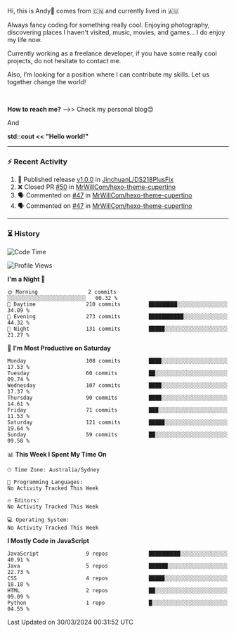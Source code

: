 Hi, this is Andy👋 comes from :cn: and currently lived in 🇦🇺

Always fancy coding for something really cool. Enjoying photography, discovering places I haven't visited, music, movies, and games... I do enjoy my life now.

Currently working as a freelance developer, if you have some really cool projects, do not hesitate to contact me.

Also, I’m looking for a position where I can contribute my skills. Let us together change the world!

<br>

<b>How to reach me?</b> -->> Check my personal blog😊

And

**std::cout << "Hello world!"**

---

### ⚡ Recent Activity
<!--START_SECTION:activity-->
1. 🚀 Published release [v1.0.0](https://github.com/JinchuanL/DS218PlusFix/releases/tag/v1.0.0) in [JinchuanL/DS218PlusFix](https://github.com/JinchuanL/DS218PlusFix)
2. ❌ Closed PR [#50](https://github.com/MrWillCom/hexo-theme-cupertino/pull/50) in [MrWillCom/hexo-theme-cupertino](https://github.com/MrWillCom/hexo-theme-cupertino)
3. 🗣 Commented on [#47](https://github.com/MrWillCom/hexo-theme-cupertino/issues/47#issuecomment-1879639014) in [MrWillCom/hexo-theme-cupertino](https://github.com/MrWillCom/hexo-theme-cupertino)
4. 🗣 Commented on [#47](https://github.com/MrWillCom/hexo-theme-cupertino/issues/47#issuecomment-1879638108) in [MrWillCom/hexo-theme-cupertino](https://github.com/MrWillCom/hexo-theme-cupertino)
<!--END_SECTION:activity-->

---

### ⏳ History
<!--START_SECTION:waka-->
![Code Time](http://img.shields.io/badge/Code%20Time-215%20hrs%2024%20mins-blue)

![Profile Views](http://img.shields.io/badge/Profile%20Views-0-blue)

**I'm a Night 🦉** 

```text
🌞 Morning                2 commits           ░░░░░░░░░░░░░░░░░░░░░░░░░   00.32 % 
🌆 Daytime                210 commits         █████████░░░░░░░░░░░░░░░░   34.09 % 
🌃 Evening                273 commits         ███████████░░░░░░░░░░░░░░   44.32 % 
🌙 Night                  131 commits         █████░░░░░░░░░░░░░░░░░░░░   21.27 % 
```
📅 **I'm Most Productive on Saturday** 

```text
Monday                   108 commits         ████░░░░░░░░░░░░░░░░░░░░░   17.53 % 
Tuesday                  60 commits          ██░░░░░░░░░░░░░░░░░░░░░░░   09.74 % 
Wednesday                107 commits         ████░░░░░░░░░░░░░░░░░░░░░   17.37 % 
Thursday                 90 commits          ████░░░░░░░░░░░░░░░░░░░░░   14.61 % 
Friday                   71 commits          ███░░░░░░░░░░░░░░░░░░░░░░   11.53 % 
Saturday                 121 commits         █████░░░░░░░░░░░░░░░░░░░░   19.64 % 
Sunday                   59 commits          ██░░░░░░░░░░░░░░░░░░░░░░░   09.58 % 
```


📊 **This Week I Spent My Time On** 

```text
🕑︎ Time Zone: Australia/Sydney

💬 Programming Languages: 
No Activity Tracked This Week

🔥 Editors: 
No Activity Tracked This Week

💻 Operating System: 
No Activity Tracked This Week
```

**I Mostly Code in JavaScript** 

```text
JavaScript               9 repos             ██████████░░░░░░░░░░░░░░░   40.91 % 
Java                     5 repos             ██████░░░░░░░░░░░░░░░░░░░   22.73 % 
CSS                      4 repos             █████░░░░░░░░░░░░░░░░░░░░   18.18 % 
HTML                     2 repos             ██░░░░░░░░░░░░░░░░░░░░░░░   09.09 % 
Python                   1 repo              █░░░░░░░░░░░░░░░░░░░░░░░░   04.55 % 
```




 Last Updated on 30/03/2024 00:31:52 UTC
<!--END_SECTION:waka-->


<!---
JinchuanL/JinchuanL is a ✨ special ✨ repository because its `README.md` (this file) appears on your GitHub profile.
You can click the Preview link to take a look at your changes.
--->
